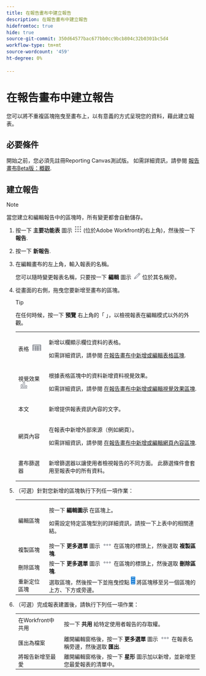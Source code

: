 ```yaml
---
title: 在報告畫布中建立報告
description: 在報告畫布中建立報告
hidefromtoc: true
hide: true
source-git-commit: 350d64577bac677bb0cc9bcb804c32b0301bc5d4
workflow-type: tm+mt
source-wordcount: '459'
ht-degree: 0%

---
```



# 在報告畫布中建立報告

您可以將不重複區塊拖曳至畫布上，以有意義的方式呈現您的資料，藉此建立報表。

## 必要條件

開始之前，您必須先註冊Reporting Canvas測試版。 如需詳細資訊，請參閱 [報告畫布Beta版：概觀](/help/quicksilver/product-announcements/betas/canvas-dashboards-beta/reporting-canvas-beta-overview.md).

## 建立報告

>[!NOTE]
>
>當您建立和編輯報告中的區塊時，所有變更都會自動儲存。

1. 按一下 **主要功能表** 圖示 ![](assets/main-menu-icon.png) (位於Adobe Workfront的右上角)，然後按一下 **報告**.
1. 按一下 **新報告**.
1. 在編輯畫布的左上角，輸入報表的名稱。

   您可以隨時變更報表名稱，只要按一下 **編輯** 圖示 ![](assets/edit-icon.png) 位於其名稱旁。

1. 從畫面的右側，拖曳您要新增至畫布的區塊。

   >[!TIP]
   >
   >在任何時候，按一下 **預覽** 右上角的「 」，以檢視報表在編輯模式以外的外觀。

   <table style="table-layout:auto"> 
    <col> 
    <col> 
    <tbody> 
     <tr> 
      <td role="rowheader">表格 <img src="assets/table-icon.png"></td> 
      <td> <p>新增以欄顯示欄位資料的表格。</p> <p>如需詳細資訊，請參閱 <a href="../../../reports-and-dashboards/reporting-canvas/table-blocks/add-or-edit-report-table.md" class="MCXref xref">在報告畫布中新增或編輯表格區塊</a>.</p> </td> 
     </tr> 
     <tr> 
      <td role="rowheader">視覺效果 <img src="assets/visualization-icon.png"></td> 
      <td> <p>根據表格區塊中的資料新增資料視覺效果。</p> <p>如需詳細資訊，請參閱 <a href="../../../reports-and-dashboards/reporting-canvas/visualization-blocks/add-or-edit-report-visualization.md" class="MCXref xref">在報告畫布中新增或編輯視覺效果區塊</a>.</p> </td> 
     </tr>
      <tr data-mc-conditions="QuicksilverOrClassic.Draft mode"> 
       <td role="rowheader">本文</td> 
       <td> <p>新增提供報表資訊內容的文字。</p> </td> 
      </tr>
     <tr data-mc-conditions=""> 
      <td role="rowheader">網頁內容</td> 
      <td> <p>在報表中新增外部來源（例如網頁）。</p> <p>如需詳細資訊，請參閱 <a href="../../../reports-and-dashboards/reporting-canvas/other-blocks/add-or-edt-web-content-block.md" class="MCXref xref">在報告畫布中新增或編輯網頁內容區塊</a>.</p> </td> 
     </tr>
      <tr data-mc-conditions="QuicksilverOrClassic.Draft mode"> 
       <td role="rowheader">畫布篩選器</td> 
       <td> <p>新增篩選器以讓使用者檢視報告的不同方面。 此篩選條件會套用至報表中的所有資料。</p> </td> 
      </tr>
    </tbody> 
   </table>

1. （可選）針對您新增的區塊執行下列任一項作業：

   <table style="table-layout:auto"> 
    <col> 
    <col> 
    <tbody> 
     <tr> 
      <td role="rowheader">編輯區塊</td> 
      <td> <p>按一下 <strong>編輯圖示</strong> 在區塊上。</p> <p>如需設定特定區塊型別的詳細資訊，請按一下上表中的相關連結。</p> </td> 
     </tr> 
     <tr> 
      <td role="rowheader">複製區塊</td> 
      <td>按一下 <strong>更多選單</strong> 圖示 <img src="assets/more-icon.png"> 在區塊的標頭上，然後選取 <strong>複製區塊</strong>.</td> 
     </tr> 
     <tr> 
      <td role="rowheader">刪除區塊</td> 
      <td>按一下 <strong>更多選單</strong> 圖示 <img src="assets/more-icon.png"> 在區塊的標頭上，然後選取 <strong>刪除區塊</strong>.</td> 
     </tr> 
     <tr> 
      <td role="rowheader">重新定位區塊</td> 
      <td> 選取區塊，然後按一下並拖曳控點 <img src="assets/widget-drag-icon.png" style="max-width: 16px;"> 將區塊移至另一個區塊的上方、下方或旁邊。</td> 
     </tr> 
    </tbody> 
   </table>

1. （可選）完成報表建置後，請執行下列任一項作業：

   <table style="table-layout:auto"> 
    <col> 
    <col> 
    <tbody> 
     <tr> 
      <td role="rowheader">在Workfront中共用</td> 
      <td> <p>按一下 <strong>共用</strong> 給特定使用者報告的存取權。</p> </td> 
     </tr> 
     <tr> 
      <td role="rowheader">匯出為檔案</td> 
      <td>離開編輯窗格後，按一下 <strong>更多選單</strong> 圖示 <img src="assets/more-icon.png"> 在報表名稱旁邊，然後選取 <strong>匯出</strong>.</td> 
     </tr> 
     <tr> 
      <td role="rowheader">將報告新增至最愛</td> 
      <td>離開編輯窗格後，按一下 <strong>星形</strong> 圖示加以新增，並新增至您最愛報表的清單中。</td> 
     </tr> 
    </tbody> 
   </table>
